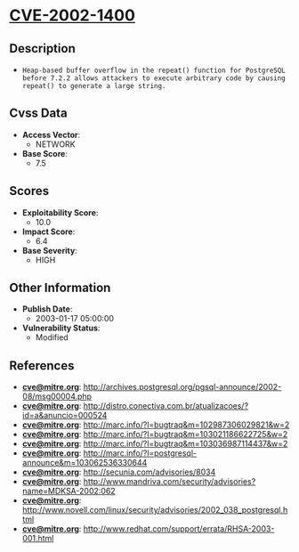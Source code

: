 
# [CVE-2002-1400](http://archives.postgresql.org/pgsql-announce/2002-08/msg00004.php)

## Description

- `Heap-based buffer overflow in the repeat() function for PostgreSQL before 7.2.2 allows attackers to execute arbitrary code by causing repeat() to generate a large string.`

## Cvss Data

- **Access Vector**:
  - NETWORK
- **Base Score**:
  - 7.5

## Scores

- **Exploitability Score**:
  - 10.0
- **Impact Score**:
  - 6.4
- **Base Severity**:
  - HIGH

## Other Information

- **Publish Date**:
  - 2003-01-17 05:00:00
- **Vulnerability Status**:
  - Modified

## References

- **cve@mitre.org**: http://archives.postgresql.org/pgsql-announce/2002-08/msg00004.php
- **cve@mitre.org**: http://distro.conectiva.com.br/atualizacoes/?id=a&anuncio=000524
- **cve@mitre.org**: http://marc.info/?l=bugtraq&m=102987306029821&w=2
- **cve@mitre.org**: http://marc.info/?l=bugtraq&m=103021186622725&w=2
- **cve@mitre.org**: http://marc.info/?l=bugtraq&m=103036987114437&w=2
- **cve@mitre.org**: http://marc.info/?l=postgresql-announce&m=103062536330644
- **cve@mitre.org**: http://secunia.com/advisories/8034
- **cve@mitre.org**: http://www.mandriva.com/security/advisories?name=MDKSA-2002:062
- **cve@mitre.org**: http://www.novell.com/linux/security/advisories/2002_038_postgresql.html
- **cve@mitre.org**: http://www.redhat.com/support/errata/RHSA-2003-001.html
